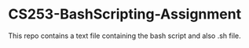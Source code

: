 # CS253-BashScripting-Assignment

This repo contains a text file containing the bash script and also .sh file.
